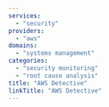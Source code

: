```yaml
---
services:
  - "security"
providers:
  - "aws"
domains:
  - "systems management"
categories:
  - "security monitoring"
  - "root cause analysis"
title: "AWS Detective"
linkTitle: "AWS Detective"
---
```

